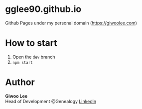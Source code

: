 # gglee90.github.io

Github Pages under my personal domain (https://giwoolee.com)

# How to start

1. Open the `dev` branch
2. `npm start`

# Author

**Giwoo Lee**  
Head of Development @Genealogy
[Linkedin](https://giwoolee.com)
